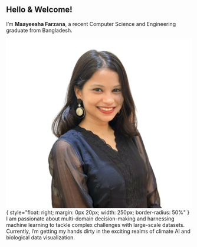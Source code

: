 ## Hello & Welcome!

I’m **Maayeesha Farzana**, a recent Computer Science and Engineering graduate from Bangladesh. 

![maayeesha](Files/maayeesha.png){ style="float: right; margin: 0px 20px; width: 250px; border-radius: 50%" }
I am passionate about multi-domain decision-making and harnessing machine learning to tackle complex challenges with large-scale datasets. Currently, I’m getting my hands dirty in the exciting realms of climate AI and biological data visualization.


